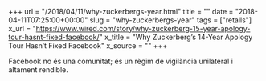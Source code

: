 +++
url = "/2018/04/11/why-zuckerbergs-year.html"
title = ""
date = "2018-04-11T07:25:00+00:00"
slug = "why-zuckerbergs-year"
tags = ["retalls"]
x_url = "https://www.wired.com/story/why-zuckerberg-15-year-apology-tour-hasnt-fixed-facebook/"
x_title = "Why Zuckerberg’s 14-Year Apology Tour Hasn’t Fixed Facebook"
x_source = ""
+++


Facebook no és una comunitat; és un règim de vigilància unilateral i altament rendible.
